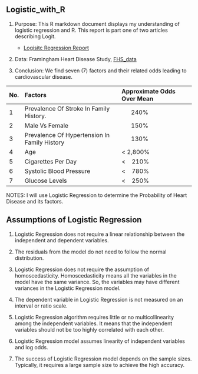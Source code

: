## Logistic_with_R

1. Purpose: This R markdown document displays my understanding of logistic regression and R. This report is part one of two articles describing Logit. 
  
    - [Logisitc Regression Report]( https://htmlpreview.github.io/?/mccurcio/Logistic_with_R/master/2022-01-03-fhs-logit-report.html)
    
2. Data: Framingham Heart Disease Study, [FHS_data](https://github.com/mccurcio/Logistic_with_R/blob/main/fhds_dataset.zip)
3. Conclusion: We find seven (7) factors and their related odds leading to cardiovascular disease.

| No. | Factors                                      | Approximate Odds Over Mean               |
| :-- | :------------------------------------------- | :--------------------------------------- |
| 1   | Prevalence Of Stroke In Family History.      | &nbsp;&nbsp;&nbsp;&nbsp;&nbsp;&nbsp;240% |
| 2   | Male Vs Female                               | &nbsp;&nbsp;&nbsp;&nbsp;&nbsp;&nbsp;150% |
| 3   | Prevalence Of Hypertension In Family History | &nbsp;&nbsp;&nbsp;&nbsp;&nbsp;&nbsp;130% |
| 4   | Age                                          | < 2,800%                                 |
| 5   | Cigarettes Per Day                           | < &nbsp;&nbsp;&nbsp;210%                 |
| 6   | Systolic Blood Pressure                      | < &nbsp;&nbsp;&nbsp;780%                 |
| 7   | Glucose Levels                               | < &nbsp;&nbsp;&nbsp;250%                 |


NOTES: I will use Logistic Regression to determine the Probability of Heart Disease and its factors.


## Assumptions of Logistic Regression

1.	Logistic Regression does not require a linear relationship between the independent and dependent variables. 

2.	The residuals from the model do not need to follow the normal distribution.

3.	Logistic Regression does not require the assumption of homoscedasticity. Homoscedasticity means all the variables in the model have the same variance. So, the variables may have different variances in the Logistic Regression model.

4.	The dependent variable in Logistic Regression is not measured on an interval or ratio scale.

5.	Logistic Regression algorithm requires little or no multicollinearity among the independent variables. It means that the independent variables should not be too highly correlated with each other.

6.	Logistic Regression model assumes linearity of independent variables and log odds.

7.	The success of Logistic Regression model depends on the sample sizes. Typically, it requires a large sample size to achieve the high accuracy.



